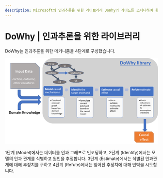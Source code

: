 ```yaml
---
description: Microsoft의 인과추론을 위한 라이브러리 DoWhy의 가이드를 스터디하여 한국어 자료로 생성한 깃북입니다.
---
```


# DoWhy | 인과추론을 위한 라이브러리

DoWhy는 인과추론을 위한 메커니즘을 4단계로 구성했습니다.&#x20;

![](.gitbook/assets/dowhy-diagram.png)

1단계 (Model)에서는 데이터를 인과 그래프로 인코딩하고, 2단계 (Identify)에서는 모델의 인과 관계를 식별하고 원인을 추정합니다. 3단계 (Estimate)에서는 식별된 인과관계에 대해 추정치를 구하고 4단계 (Refute)에서는 얻어진 추정치에 대해 반박을 시도합니다.
